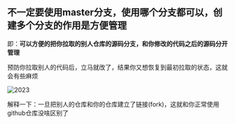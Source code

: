 

## 不一定要使用master分支，使用哪个分支都可以，创建多个分支的作用是方便管理

即：**可以方便的把你拉取的别人仓库的源码分支，和你修改的代码之后的源码分开管理**

预防你拉取别人的代码后，立马就改了，结果你又想恢复到最初拉取的状态，这就会有些麻烦

![2023](D:\A_Code\useOFtool\git_tool\contribute_test\2023.png)

解释一下：一旦把别人的仓库和你的仓库建立了链接(fork)，这就和你正常使用github仓库没啥区别了
